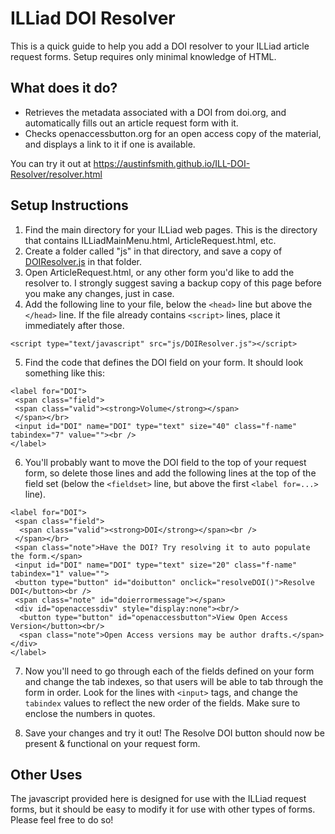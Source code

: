 # ILLiad DOI Resolver

This is a quick guide to help you add a DOI resolver to your ILLiad article request forms. Setup requires only minimal knowledge of HTML.

## What does it do?

- Retrieves the metadata associated with a DOI from doi.org, and automatically fills out an article request form with it.
- Checks openaccessbutton.org for an open access copy of the material, and displays a link to it if one is available.

You can try it out at <https://austinfsmith.github.io/ILL-DOI-Resolver/resolver.html>

## Setup Instructions

1. Find the main directory for your ILLiad web pages. This is the directory that contains ILLiadMainMenu.html, ArticleRequest.html, etc.
2. Create a folder called "js" in that directory, and save a copy of [DOIResolver.js](https://github.com/austinfsmith/ILL-DOI-Resolver/blob/master/DOIResolver.js) in that folder.
3. Open ArticleRequest.html, or any other form you'd like to add the resolver to. I strongly suggest saving a backup copy of this page before you make any changes, just in case.
4. Add the following line to your file, below the `<head>` line but above the `</head>` line. If the file already contains `<script>` lines, place it immediately after those.
```
<script type="text/javascript" src="js/DOIResolver.js"></script>
```
5. Find the code that defines the DOI field on your form. It should look something like this:
```
<label for="DOI">
 <span class="field">
 <span class="valid"><strong>Volume</strong></span>
 </span></br>
 <input id="DOI" name="DOI" type="text" size="40" class="f-name" tabindex="7" value=""><br />
</label>
```

6. You'll probably want to move the DOI field to the top of your request form, so delete those lines and add the following lines at the top of the field set (below the `<fieldset>` line, but above the first `<label for=...>` line).

```
<label for="DOI">
 <span class="field">
  <span class="valid"><strong>DOI</strong></span><br />
 </span></br>
 <span class="note">Have the DOI? Try resolving it to auto populate the form.</span>
 <input id="DOI" name="DOI" type="text" size="20" class="f-name" tabindex="1" value="">
 <button type="button" id="doibutton" onclick="resolveDOI()">Resolve DOI</button><br />
 <span class="note" id="doierrormessage"></span>
 <div id="openaccessdiv" style="display:none"><br/>
  <button type="button" id="openaccessbutton">View Open Access Version</button><br/>
  <span class="note">Open Access versions may be author drafts.</span>
</div>
</label>
```

7. Now you'll need to go through each of the fields defined on your form and change the tab indexes, so that users will be able to tab through the form in order. Look for the lines with `<input>` tags, and change the `tabindex` values to reflect the new order of the fields. Make sure to enclose the numbers in quotes.

8. Save your changes and try it out! The Resolve DOI button should now be present & functional on your request form.

## Other Uses

The javascript provided here is designed for use with the ILLiad request forms, but it should be easy to modify it for use with other types of forms. Please feel free to do so!
